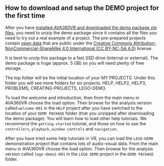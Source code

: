 ## How to download and setup the DEMO project for the first time

After you have [installed _AVA360VR_ and downloaded the demo package zip files](install.md), you need to unzip the demo package since it contains all the files you need to try out a real example of a project.
The pre-prepared projects contain [open data](https://wiki.creativecommons.org/wiki/data) that are public under the [Creative Commons Attribution-NonCommercial-ShareAlike 4.0 International (CC BY-NC-SA 4.0)](http://creativecommons.org/licenses/by-nc-sa/4.0/) license.

It is best to unzip this package to a fast SSD drive (internal or external). The demo package is huge (approx. 5 GB) so you will need plenty of free storage.

The top folder will be the initial location of your MY PROJECTS. Under this folder you will see more folders for six projects: HELP, HELP2, HELP3, PROBLEMS, CREATING-PROJECTS, LEGO-DEMO.

To load the welcome and introduction, then from the main menu in AVA360VR choose the load option.
Then browse for the analysis version called `welcome-001` in the `HELP` project after you have switched to the location of your `DEMO PACKAGE` folder (that you unzipped after downloading the demo package).
You will learn how to load other help tutorials. We recommend the `getting-started` tutorial, and those on how to use the `controllers`, `playback`, `window controls` and `navigation`.

After you have tried some help tutorials in VR, you can load the `LEGO-DEMO` demonstration project that contains lots of audio-visual data.
From the main menu in AVA360VR choose the load option.
Then browse for the analysis version called `lego-demo1-001` in the `LEGO DEMO` project in the `DEMO PACKAGE` folder.
